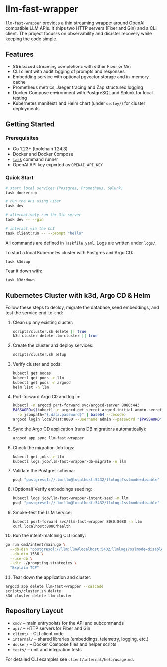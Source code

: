 # llm-fast-wrapper

`llm-fast-wrapper` provides a thin streaming wrapper around OpenAI compatible LLM APIs. It ships two HTTP servers (Fiber and Gin) and a CLI client. The project focuses on observability and disaster recovery while keeping the code simple.

## Features

- SSE based streaming completions with either Fiber or Gin
- CLI client with audit logging of prompts and responses
- Embedding service with optional pgvector storage and in-memory cache
- Prometheus metrics, Jaeger tracing and Zap structured logging
- Docker Compose environment with PostgreSQL and Splunk for local testing
- Kubernetes manifests and Helm chart (under `deploy/`) for cluster deployments

## Getting Started

### Prerequisites

- Go 1.23+ (toolchain 1.24.3)
- Docker and Docker Compose
- [`task`](https://taskfile.dev) command runner
- OpenAI API key exported as `OPENAI_API_KEY`

### Quick Start

```bash
# start local services (Postgres, Prometheus, Splunk)
task docker:up

# run the API using Fiber
task dev

# alternatively run the Gin server
task dev -- --gin

# interact via the CLI
task client:run -- --prompt "hello"
```

All commands are defined in `Taskfile.yaml`. Logs are written under `logs/`.

To start a local Kubernetes cluster with Postgres and Argo CD:

```bash
task k3d:up
```

Tear it down with:

```bash
task k3d:down
```

## Kubernetes Cluster with k3d, Argo CD & Helm

Follow these steps to deploy, migrate the database, seed embeddings, and test the service end-to-end:

1. Clean up any existing cluster:
   ```bash
   scripts/cluster.sh delete || true
   k3d cluster delete llm-cluster || true
   ```
2. Create the cluster and deploy services:
   ```bash
   scripts/cluster.sh setup
   ```
3. Verify cluster and pods:
   ```bash
   kubectl get nodes
   kubectl get pods -n llm
   kubectl get pods -n argocd
   helm list -n llm
   ```
4. Port-forward Argo CD and log in:
   ```bash
   kubectl -n argocd port-forward svc/argocd-server 8080:443
   PASSWORD=$(kubectl -n argocd get secret argocd-initial-admin-secret \
     -o jsonpath="{.data.password}" | base64 --decode)
   argocd login localhost:8080 --username admin --password "$PASSWORD" --insecure
   ```
5. Sync the Argo CD application (runs DB migrations automatically):
   ```bash
   argocd app sync llm-fast-wrapper
   ```
6. Check the migration Job logs:
   ```bash
   kubectl get jobs -n llm
   kubectl logs job/llm-fast-wrapper-db-migrate -n llm
   ```
7. Validate the Postgres schema:
   ```bash
   psql "postgresql://llm:llm@localhost:5432/llmlogs?sslmode=disable" -c "\dt"
   ```
8. (Optional) Verify embeddings seeding:
   ```bash
   kubectl logs job/llm-fast-wrapper-intent-seed -n llm
   psql "postgresql://llm:llm@localhost:5432/llmlogs?sslmode=disable" -c "SELECT count(*) FROM embeddings;"
   ```
9. Smoke-test the LLM service:
   ```bash
   kubectl port-forward svc/llm-fast-wrapper 8080:8080 -n llm
   curl localhost:8080/health
   ```
10. Run the intent-matching CLI locally:
   ```bash
   go run cmd/intent/main.go \
     --db-dsn "postgresql://llm:llm@localhost:5432/llmlogs?sslmode=disable" \
     --db-dim 1536 \
     --use-db \
     --dir ./prompting-strategies \
     "Explain TCP"
   ```
11. Tear down the application and cluster:
   ```bash
   argocd app delete llm-fast-wrapper --cascade
   scripts/cluster.sh delete
   k3d cluster delete llm-cluster
   ```

## Repository Layout

- `cmd/` – main entrypoints for the API and subcommands
- `api/` – HTTP servers for Fiber and Gin
- `client/` – CLI client code
- `internal/` – shared libraries (embeddings, telemetry, logging, etc.)
- `docker/` – Docker Compose files and helper scripts
- `tests/` – unit and integration tests

For detailed CLI examples see `client/internal/help/usage.md`.

